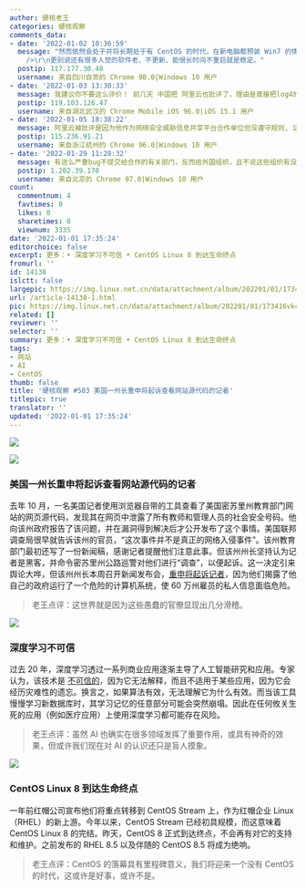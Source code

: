 ```yaml
---
author: 硬核老王
categories: 硬核观察
comments_data:
- date: '2022-01-02 10:36:59'
  message: "然而依然会处于并将长期处于有 CentOS 的时代，在新电脑都预装 Win7 的情况下，Win10 过了好几年才超过 Win7。<br />\r\n<br
    />\r\n更别说还有很多人觉的软件老、不更新、能很长时间不重启就是稳定。"
  postip: 117.177.30.48
  username: 来自四川自贡的 Chrome 90.0|Windows 10 用户
- date: '2022-01-03 13:30:33'
  message: 我建议你不要这么评价！ 前几天 中国把 阿里云也批评了，理由是直接把log4的漏洞提交给阿帕奇基金会！没有提前提交给有关部门。
  postip: 119.103.126.47
  username: 来自湖北武汉的 Chrome Mobile iOS 96.0|iOS 15.1 用户
- date: '2022-01-05 18:38:22'
  message: 阿里云被批评是因为他作为网络安全威胁信息共享平台合作单位但没遵守规则, 这有问题吗
  postip: 115.236.91.21
  username: 来自浙江杭州的 Chrome 96.0|Windows 10 用户
- date: '2022-01-29 11:28:32'
  message: 有这么严重bug不提交给合作的有关部门，反而给外国组织，且不说这些组织有没有政府属性，单是这种事就值得批评了。
  postip: 1.202.39.170
  username: 来自北京的 Chrome 97.0|Windows 10 用户
count:
  commentnum: 4
  favtimes: 0
  likes: 0
  sharetimes: 0
  viewnum: 3335
date: '2022-01-01 17:35:24'
editorchoice: false
excerpt: 更多：• 深度学习不可信 • CentOS Linux 8 到达生命终点
fromurl: ''
id: 14138
islctt: false
largepic: https://img.linux.net.cn/data/attachment/album/202201/01/173416vkck7iciyjivgdck.jpg
url: /article-14138-1.html
pic: https://img.linux.net.cn/data/attachment/album/202201/01/173416vkck7iciyjivgdck.jpg.thumb.jpg
related: []
reviewer: ''
selector: ''
summary: 更多：• 深度学习不可信 • CentOS Linux 8 到达生命终点
tags:
- 网站
- AI
- CentOS
thumb: false
title: '硬核观察 #503 美国一州长重申将起诉查看网站源代码的记者'
titlepic: true
translator: ''
updated: '2022-01-01 17:35:24'
---
```


![](/data/attachment/album/202201/01/173416vkck7iciyjivgdck.jpg)


![](/data/attachment/album/202201/01/173431amonf1ug15t02125.jpg)


### 美国一州长重申将起诉查看网站源代码的记者


去年 10 月，一名美国记者使用浏览器自带的工具查看了美国密苏里州教育部门网站的网页源代码，发现其在网页中泄露了所有教师和管理人员的社会安全号码。他向该州政府报告了该问题，并在漏洞得到解决后才公开发布了这个事情。美国联邦调查局很早就告诉该州的官员，“这次事件并不是真正的网络入侵事件”。该州教育部门最初还写了一份新闻稿，感谢记者提醒他们注意此事。但该州州长坚持认为记者是黑客，并命令密苏里州公路巡警对他们进行“调查”，以便起诉。这一决定引来舆论大哗，但该州州长本周召开新闻发布会，[重申将起诉记者](https://www.theverge.com/2021/12/31/22861188/missouri-governor-mike-parson-hack-website-source-code)，因为他们揭露了他自己的政府运行了一个危险的计算机系统，使 60 万州雇员的私人信息面临危险。



> 
> 老王点评：这世界就是因为这些愚蠢的官僚显现出几分滑稽。
> 
> 
> 


![](/data/attachment/album/202201/01/173451kht224g923sfhih4.jpg)


### 深度学习不可信


过去 20 年，深度学习透过一系列商业应用逐渐主导了人工智能研究和应用。专家认为，该技术是 [不可信的](https://spectrum.ieee.org/deep-learning-cant-be-trusted)，因为它无法解释，而且不适用于某些应用，因为它会经历灾难性的遗忘。换言之，如果算法有效，无法理解它为什么有效。而当该工具慢慢学习新数据库时，其学习记忆的任意部分可能会突然崩塌。因此在任何攸关生死的应用（例如医疗应用）上使用深度学习都可能存在风险。



> 
> 老王点评：虽然 AI 也确实在很多领域发挥了重要作用，或具有神奇的效果，但或许我们现在对 AI 的认识还只是盲人摸象。
> 
> 
> 


![](/data/attachment/album/202201/01/173500iaaqlugg1ijjjdyz.jpg)


### CentOS Linux 8 到达生命终点


一年前红帽公司宣布他们将重点转移到 CentOS Stream 上，作为红帽企业 Linux（RHEL）的新上游。今年以来，CentOS Stream 已经初具规模，而这意味着 CentOS Linux 8 的完结。昨天，CentOS 8 正式到达终点，不会再有对它的支持和维护。之前发布的 RHEL 8.5 以及伴随的 CentOS 8.5 将成为绝响。



> 
> 老王点评：CentOS 的落幕具有里程碑意义，我们将迎来一个没有 CentOS 的时代，这或许是好事，或许不是。
> 
> 
>